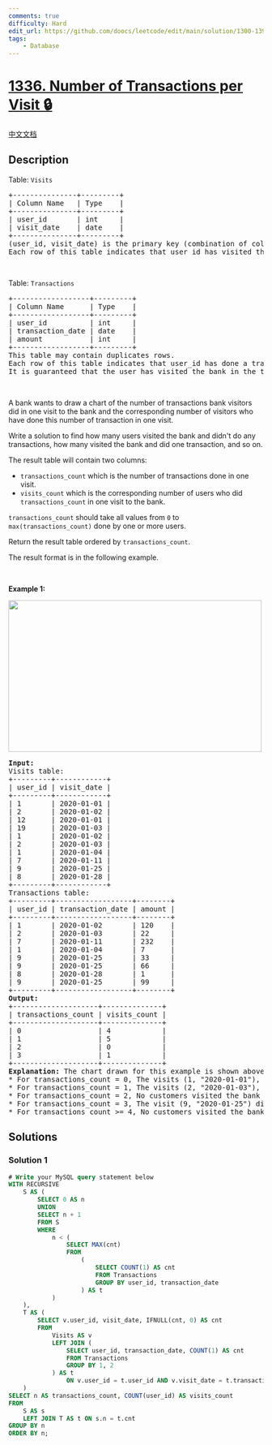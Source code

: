 ```yaml
---
comments: true
difficulty: Hard
edit_url: https://github.com/doocs/leetcode/edit/main/solution/1300-1399/1336.Number%20of%20Transactions%20per%20Visit/README_EN.md
tags:
    - Database
---
```


<!-- problem:start -->

# [1336. Number of Transactions per Visit 🔒](https://leetcode.com/problems/number-of-transactions-per-visit)

[中文文档](/solution/1300-1399/1336.Number%20of%20Transactions%20per%20Visit/README.md)

## Description

<p>Table: <code>Visits</code></p>

<pre>
+---------------+---------+
| Column Name   | Type    |
+---------------+---------+
| user_id       | int     |
| visit_date    | date    |
+---------------+---------+
(user_id, visit_date) is the primary key (combination of columns with unique values) for this table.
Each row of this table indicates that user_id has visited the bank in visit_date.
</pre>

<p>&nbsp;</p>

<p>Table: <code>Transactions</code></p>

<pre>
+------------------+---------+
| Column Name      | Type    |
+------------------+---------+
| user_id          | int     |
| transaction_date | date    |
| amount           | int     |
+------------------+---------+
This table may contain duplicates rows.
Each row of this table indicates that user_id has done a transaction of amount in transaction_date.
It is guaranteed that the user has visited the bank in the transaction_date.(i.e The Visits table contains (user_id, transaction_date) in one row)
</pre>

<p>&nbsp;</p>

<p>A bank wants to draw a chart of the number of transactions bank visitors did in one visit to the bank and the corresponding number of visitors who have done this number of transaction in one visit.</p>

<p>Write a solution&nbsp;to find how many users visited the bank and didn&#39;t do any transactions, how many visited the bank and did one transaction, and so on.</p>

<p>The result table will contain two columns:</p>

<ul>
	<li><code>transactions_count</code> which is the number of transactions done in one visit.</li>
	<li><code>visits_count</code> which is the corresponding number of users who did <code>transactions_count</code> in one visit to the bank.</li>
</ul>

<p><code>transactions_count</code> should take all values from <code>0</code> to <code>max(transactions_count)</code> done by one or more users.</p>

<p>Return the result table ordered by <code>transactions_count</code>.</p>

<p>The result format is in the following example.</p>

<p>&nbsp;</p>
<p><strong class="example">Example 1:</strong></p>
<img alt="" src="https://fastly.jsdelivr.net/gh/doocs/leetcode@main/solution/1300-1399/1336.Number%20of%20Transactions%20per%20Visit/images/chart.png" style="width: 500px; height: 299px;" />
<pre>
<strong>Input:</strong> 
Visits table:
+---------+------------+
| user_id | visit_date |
+---------+------------+
| 1       | 2020-01-01 |
| 2       | 2020-01-02 |
| 12      | 2020-01-01 |
| 19      | 2020-01-03 |
| 1       | 2020-01-02 |
| 2       | 2020-01-03 |
| 1       | 2020-01-04 |
| 7       | 2020-01-11 |
| 9       | 2020-01-25 |
| 8       | 2020-01-28 |
+---------+------------+
Transactions table:
+---------+------------------+--------+
| user_id | transaction_date | amount |
+---------+------------------+--------+
| 1       | 2020-01-02       | 120    |
| 2       | 2020-01-03       | 22     |
| 7       | 2020-01-11       | 232    |
| 1       | 2020-01-04       | 7      |
| 9       | 2020-01-25       | 33     |
| 9       | 2020-01-25       | 66     |
| 8       | 2020-01-28       | 1      |
| 9       | 2020-01-25       | 99     |
+---------+------------------+--------+
<strong>Output:</strong> 
+--------------------+--------------+
| transactions_count | visits_count |
+--------------------+--------------+
| 0                  | 4            |
| 1                  | 5            |
| 2                  | 0            |
| 3                  | 1            |
+--------------------+--------------+
<strong>Explanation:</strong> The chart drawn for this example is shown above.
* For transactions_count = 0, The visits (1, &quot;2020-01-01&quot;), (2, &quot;2020-01-02&quot;), (12, &quot;2020-01-01&quot;) and (19, &quot;2020-01-03&quot;) did no transactions so visits_count = 4.
* For transactions_count = 1, The visits (2, &quot;2020-01-03&quot;), (7, &quot;2020-01-11&quot;), (8, &quot;2020-01-28&quot;), (1, &quot;2020-01-02&quot;) and (1, &quot;2020-01-04&quot;) did one transaction so visits_count = 5.
* For transactions_count = 2, No customers visited the bank and did two transactions so visits_count = 0.
* For transactions_count = 3, The visit (9, &quot;2020-01-25&quot;) did three transactions so visits_count = 1.
* For transactions_count &gt;= 4, No customers visited the bank and did more than three transactions so we will stop at transactions_count = 3
</pre>

## Solutions

<!-- solution:start -->

### Solution 1

<!-- tabs:start -->

```sql
# Write your MySQL query statement below
WITH RECURSIVE
    S AS (
        SELECT 0 AS n
        UNION
        SELECT n + 1
        FROM S
        WHERE
            n < (
                SELECT MAX(cnt)
                FROM
                    (
                        SELECT COUNT(1) AS cnt
                        FROM Transactions
                        GROUP BY user_id, transaction_date
                    ) AS t
            )
    ),
    T AS (
        SELECT v.user_id, visit_date, IFNULL(cnt, 0) AS cnt
        FROM
            Visits AS v
            LEFT JOIN (
                SELECT user_id, transaction_date, COUNT(1) AS cnt
                FROM Transactions
                GROUP BY 1, 2
            ) AS t
                ON v.user_id = t.user_id AND v.visit_date = t.transaction_date
    )
SELECT n AS transactions_count, COUNT(user_id) AS visits_count
FROM
    S AS s
    LEFT JOIN T AS t ON s.n = t.cnt
GROUP BY n
ORDER BY n;
```

<!-- tabs:end -->

<!-- solution:end -->

<!-- problem:end -->
